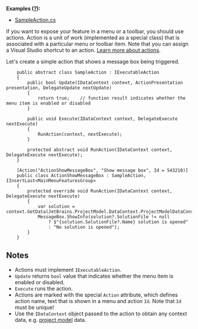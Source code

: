 [//]: # (title: Create Menu Items Using Actions)

**Examples ([?](HowTo_HowTo.md#sample-solution)):**
* [SampleAction.cs](https://github.com/JetBrains/sample-resharper-plugin/blob/master/SampleReSharperPlugin/src/Actions/SampleAction.cs) 
 
If you want to expose your feature in a menu or a toolbar, you should use actions. Action is a unit of work (implemented as a special class) that is associated with a particular menu or toolbar item. Note that you can assign a Visual Studio shortcut to an action. [Learn more about actions](Actions.md).
 
Let's create a simple action that shows a message box being triggered.
``` 
    public abstract class SampleAction : IExecutableAction
    {
        public bool Update(IDataContext context, ActionPresentation presentation, DelegateUpdate nextUpdate)
        {
            return true;    // function result indicates whether the menu item is enabled or disabled
        }
 
        public void Execute(IDataContext context, DelegateExecute nextExecute)
        {
            RunAction(context, nextExecute);
        }
 
        protected abstract void RunAction(IDataContext context, DelegateExecute nextExecute);        
    }
 
    [Action("ActionShowMessageBox", "Show message box", Id = 543210)]
    public class ActionShowMessageBox : SampleAction, IInsertLast<MainMenuFeaturesGroup>
    {
        protected override void RunAction(IDataContext context, DelegateExecute nextExecute)
        {
            var solution = context.GetData(JetBrains.ProjectModel.DataContext.ProjectModelDataConstants.SOLUTION);
            MessageBox.ShowInfo(solution?.SolutionFile != null
                ? $"{solution.SolutionFile?.Name} solution is opened"
                : "No solution is opened");
        }
    }
```
 
## Notes
* Actions must implement `IExecutableAction`.
* `Update` returns `bool` value that indicates whether the menu item is enabled or disabled.
* `Execute` runs the action.
* Actions are marked with the special `Action` attribute, which defines action name, text that is shown in a menu and action `Id`. Note that `Id` must be unique!
* Use the `IDataContext` object passed to the action to obtain any context data, e.g. [project model](NavigateCode.md#project-model-basics) data.
